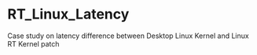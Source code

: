 # RT_Linux_Latency
Case study on latency difference between Desktop Linux Kernel and Linux RT Kernel patch
